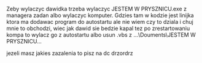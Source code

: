 Zeby wylaczyc dawidka trzeba wylaczyc JESTEM W PRYSZNICU.exe z managera zadan albo wylaczyc komputer. 
Gdzies tam w kodzie jest linijka ktora ma dodawac program do autostartu ale nie wiem czy to dziala i chuj mnie to obchodzi,
wiec jak dawid sie bedzie kapal tez po zrestartowaniu kompa to wylacz go z autostartu albo usun .vbs z ...\Douments\JESTEM W PRYSZNICU\...

jezeli masz jakies zazalenia to pisz na dc drzordrz